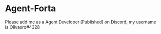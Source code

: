 # Agent-Forta
Please add me as a Agent Developer [Published] on Discord, my username is Olivaoro#4328
